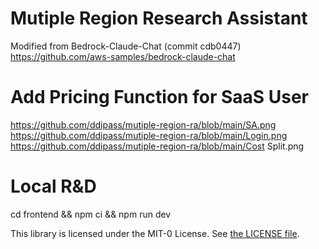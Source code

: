 # Mutiple Region Research Assistant 

Modified from Bedrock-Claude-Chat (commit cdb0447) 
https://github.com/aws-samples/bedrock-claude-chat

# Add Pricing Function for SaaS User
https://github.com/ddipass/mutiple-region-ra/blob/main/SA.png
https://github.com/ddipass/mutiple-region-ra/blob/main/Login.png
https://github.com/ddipass/mutiple-region-ra/blob/main/Cost Split.png

# Local R&D

cd frontend && npm ci && npm run dev

This library is licensed under the MIT-0 License. See [the LICENSE file](./LICENSE).
